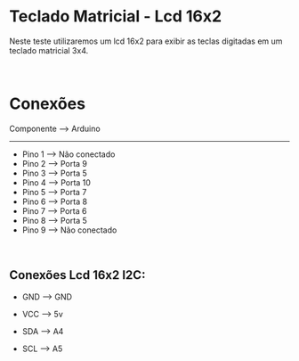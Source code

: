<h1>Teclado Matricial - Lcd 16x2</h1>

Neste teste utilizaremos um lcd 16x2 para exibir as teclas digitadas em um teclado matricial 3x4.

<div></br>
<h1>Conexões</h1>

Componente --> Arduino

___

- Pino 1 --> Não conectado
- Pino 2 --> Porta 9
- Pino 3 --> Porta 5
- Pino 4 --> Porta 10
- Pino 5 --> Porta 7
- Pino 6 --> Porta 8
- Pino 7 --> Porta 6
- Pino 8 --> Porta 5
- Pino 9 --> Não conectado

</br><h2>Conexões Lcd 16x2 I2C:</h2>

- GND --> GND

- VCC --> 5v

- SDA --> A4

- SCL --> A5
</div>
